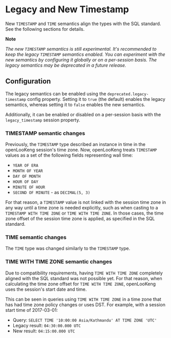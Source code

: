 
Legacy and New Timestamp
========================

New `TIMESTAMP` and `TIME` semantics align the types with the SQL standard. See the following sections for details.


**Note**

*The new `TIMESTAMP` semantics is still experimental. It\'s recommended* *to keep the legacy `TIMESTAMP` semantics enabled. You can experiment* *with the new semantics by configuring it globally or on a per-session* *basis. The legacy semantics may be deprecated in a future release.*


Configuration
-------------

The legacy semantics can be enabled using the `deprecated.legacy-timestamp` config property. Setting it to `true` (the default) enables the legacy semantics, whereas setting it to `false` enables the new semantics.

Additionally, it can be enabled or disabled on a per-session basis with the `legacy_timestamp` session property.

### TIMESTAMP semantic changes

Previously, the `TIMESTAMP` type described an instance in time in the openLooKeng session\'s time zone. Now, openLooKeng treats `TIMESTAMP` values as a set of the following fields representing wall time:

-   `YEAR OF ERA`
-   `MONTH OF YEAR`
-   `DAY OF MONTH`
-   `HOUR OF DAY`
-   `MINUTE OF HOUR`
-   `SECOND OF MINUTE` - as `DECIMAL(5, 3)`

For that reason, a `TIMESTAMP` value is not linked with the session time zone in any way until a time zone is needed explicitly, such as when casting to a `TIMESTAMP WITH TIME ZONE` or `TIME WITH TIME ZONE`. In
those cases, the time zone offset of the session time zone is applied, as specified in the SQL standard.

### TIME semantic changes

The `TIME` type was changed similarly to the `TIMESTAMP` type.

### TIME WITH TIME ZONE semantic changes

Due to compatibility requirements, having `TIME WITH TIME ZONE` completely aligned with the SQL standard was not possible yet. For that reason, when calculating the time zone offset for `TIME WITH TIME ZONE`, openLooKeng uses the session\'s start date and time.

This can be seen in queries using `TIME WITH TIME ZONE` in a time zone that has had time zone policy changes or uses DST. For example, with a session start time of 2017-03-01:

-   Query: `SELECT TIME '10:00:00 Asia/Kathmandu' AT TIME ZONE 'UTC'`
-   Legacy result: `04:30:00.000 UTC`
-   New result: `04:15:00.000 UTC`
